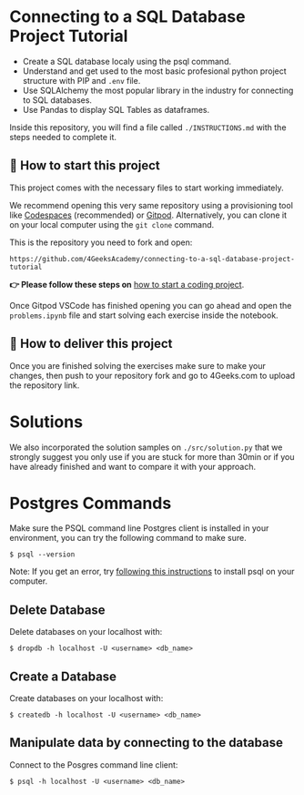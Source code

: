 <!-- hide -->
# Connecting to a SQL Database Project Tutorial
<!-- endhide -->

- Create a SQL database localy using the psql command.
- Understand and get used to the most basic profesional python project structure with PIP and `.env` file.
- Use SQLAlchemy the most popular library in the industry for connecting to SQL databases.
- Use Pandas to display SQL Tables as dataframes.

Inside this repository, you will find a file called `./INSTRUCTIONS.md` with the steps needed to complete it.

## 🌱 How to start this project

This project comes with the necessary files to start working immediately.

We recommend opening this very same repository using a provisioning tool like [Codespaces](https://4geeks.com/lesson/what-is-github-codespaces) (recommended) or [Gitpod](https://4geeks.com/lesson/how-to-use-gitpod). Alternatively, you can clone it on your local computer using the `git clone` command. 

This is the repository you need to fork and open:

```
https://github.com/4GeeksAcademy/connecting-to-a-sql-database-project-tutorial
```

**👉 Please follow these steps on** [how to start a coding project](https://4geeks.com/lesson/how-to-start-a-project).

Once Gitpod VSCode has finished opening you can go ahead and open the `problems.ipynb` file and start solving each exercise inside the notebook.

## 🚛 How to deliver this project

Once you are finished solving the exercises make sure to make your changes, then push to your repository fork and go to 4Geeks.com to upload the repository link.

# Solutions

We also incorporated the solution samples on `./src/solution.py` that we strongly suggest you only use if you are stuck for more than 30min or if you have already finished and want to compare it with your approach.

# Postgres Commands

Make sure the PSQL command line Postgres client is installed in your environment, you can try the following command to make sure.

```
$ psql --version
```

Note: If you get an error, try [following this instructions](https://www.timescale.com/blog/how-to-install-psql-on-mac-ubuntu-debian-windows/) to install psql on your computer.

## Delete Database

Delete databases on your localhost with:
```
$ dropdb -h localhost -U <username> <db_name>
```

## Create a Database

Create databases on your localhost with:
```
$ createdb -h localhost -U <username> <db_name>
```

## Manipulate data by connecting to the database

Connect to the Posgres command line client:
```
$ psql -h localhost -U <username> <db_name>
```

